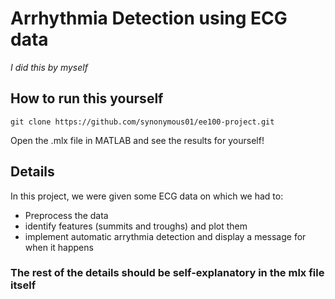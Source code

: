 # Arrhythmia Detection using ECG data
_I did this by myself_

## How to run this yourself
```
git clone https://github.com/synonymous01/ee100-project.git
```

Open the .mlx file in MATLAB and see the results for yourself!

## Details

In this project, we were given some ECG data on which we had to:
- Preprocess the data
- identify features (summits and troughs) and plot them
- implement automatic arrythmia detection and display a message for when it happens

### The rest of the details should be self-explanatory in the mlx file itself